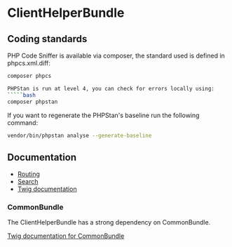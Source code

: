 ClientHelperBundle
=============

Coding standards
----------------
PHP Code Sniffer is available via composer, the standard used is defined in phpcs.xml.diff:
````bash
composer phpcs

PHPStan is run at level 4, you can check for errors locally using:
`````bash
composer phpstan
`````

If you want to regenerate the PHPStan's baseline run the following command:
`````bash
vendor/bin/phpstan analyse --generate-baseline
`````


Documentation
-------------

- [Routing](../master/Resources/doc/routing.md)
- [Search](../master/Resources/doc/search.md)
- [Twig documentation](../master/Resources/doc/twig.md)

### CommonBundle

The ClientHelperBundle has a strong dependency on CommonBundle.
 
[Twig documentation for CommonBundle](https://github.comhttps://github.com/ems-project/EMSClientHelperBundle/blob/master/Resources/doc/twig.md)
